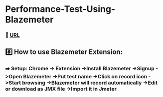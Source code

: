 # Performance-Test-Using-Blazemeter

### :link: [URL](https://blazemeter.com)
## :hash: How to use Blazemeter Extension:
### :arrow_right: Setup: Chrome -> Extension ->Install Blazemeter ->Signup ->Open Blazemeter ->Put test name ->Click on record icon ->Start browsing ->Blazemeter will record automatically ->Edit or download as JMX file ->Import it in Jmeter
